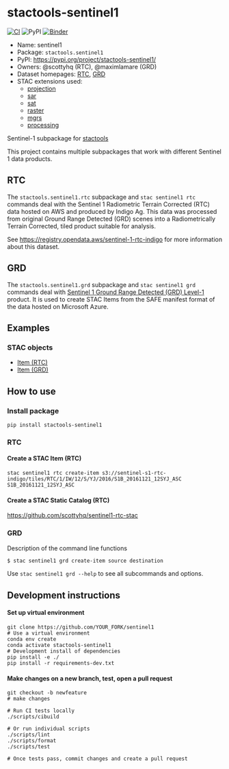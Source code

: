 # stactools-sentinel1
[![CI](https://github.com/stactools-packages/sentinel1/actions/workflows/continuous-integration.yml/badge.svg)](https://github.com/stactools-packages/sentinel1/actions/workflows/continuous-integration.yml)
![PyPI](https://img.shields.io/pypi/v/stactools-sentinel1)
[![Binder](https://mybinder.org/badge_logo.svg)](https://mybinder.org/v2/gh/stactools-packages/sentinel1/main?filepath=docs/installation_and_basic_usage.ipynb)


- Name: sentinel1
- Package: `stactools.sentinel1`
- PyPI: https://pypi.org/project/stactools-sentinel1/
- Owners: @scottyhq (RTC), @maximlamare (GRD)
- Dataset homepages: [RTC](https://registry.opendata.aws/sentinel-1-rtc-indigo/), [GRD]()
- STAC extensions used:
  - [projection](https://github.com/stac-extensions/projection/)
  - [sar](https://github.com/stac-extensions/sar)
  - [sat](https://github.com/stac-extensions/sat)
  - [raster](https://github.com/stac-extensions/raster)
  - [mgrs](https://github.com/stac-extensions/mgrs)
  - [processing](https://github.com/stac-extensions/processing)

Sentinel-1 subpackage for [stactools](https://github.com/stac-utils/stactools)

This project contains multiple subpackages that work with different Sentinel 1 data products.

## RTC

The `stactools.sentinel1.rtc` subpackage and `stac sentinel1 rtc` commands deal with the Sentinel 1 Radiometric Terrain Corrected (RTC) data hosted on AWS and produced by Indigo Ag. This data was processed from original Ground Range Detected (GRD) scenes into a Radiometrically Terrain Corrected, tiled product suitable for analysis.

See https://registry.opendata.aws/sentinel-1-rtc-indigo for more information about this dataset.

## GRD

The `stactools.sentinel1.grd` subpackage and `stac sentinel1 grd` commands deal with [Sentinel 1 Ground Range Detected (GRD) Level-1](https://sentinel.esa.int/web/sentinel/user-guides/sentinel-1-sar/resolutions/level-1-ground-range-detected) product. It is used to create STAC Items from the SAFE manifest format of the data hosted on Microsoft Azure.

## Examples

### STAC objects

- [Item (RTC)](examples/sentinel1-rtc-aws/2016/S1B_20161121_12SYJ_ASC/S1B_20161121_12SYJ_ASC.json)
- [Item (GRD)](examples/grd/item.json)

## How to use

### Install package
```
pip install stactools-sentinel1
```
### RTC

#### Create a STAC Item (RTC)
```
stac sentinel1 rtc create-item s3://sentinel-s1-rtc-indigo/tiles/RTC/1/IW/12/S/YJ/2016/S1B_20161121_12SYJ_ASC S1B_20161121_12SYJ_ASC
```

#### Create a STAC Static Catalog (RTC)
https://github.com/scottyhq/sentinel1-rtc-stac

### GRD

Description of the command line functions

```bash
$ stac sentinel1 grd create-item source destination
```

Use `stac sentinel1 grd --help` to see all subcommands and options.

## Development instructions

#### Set up virtual environment
```
git clone https://github.com/YOUR_FORK/sentinel1
# Use a virtual environment
conda env create
conda activate stactools-sentinel1
# Development install of dependencies
pip install -e ./
pip install -r requirements-dev.txt
```

#### Make changes on a new branch, test, open a pull request
```
git checkout -b newfeature
# make changes

# Run CI tests locally
./scripts/cibuild

# Or run individual scripts
./scripts/lint
./scripts/format
./scripts/test

# Once tests pass, commit changes and create a pull request
```
